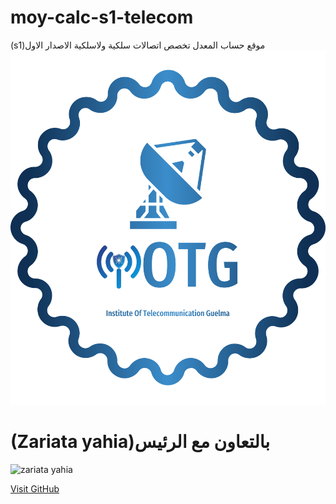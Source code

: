 # moy-calc-s1-telecom
(s1)موقع حساب المعدل تخصص اتصالات سلكية ولاسلكية الاصدار الاول
![IOTG logo](https://github.com/aaa2005/moy-calc-s1-telecom/blob/main/.img/iotg_logo.png)
# (Zariata yahia)بالتعاون مع الرئيس  
![zariata yahia](https://cdn.glitch.global/9d79d31e-fe60-4bfb-a5b7-c783562eb690/zariata.jpg?v=1708786459917)

[Visit GitHub]([https://github.com](http://telecom-s1.glitch.me/))
